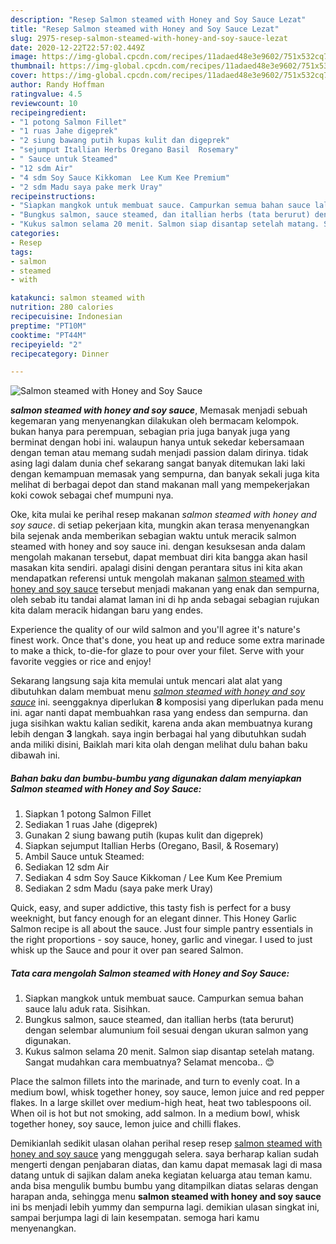 ```yaml
---
description: "Resep Salmon steamed with Honey and Soy Sauce Lezat"
title: "Resep Salmon steamed with Honey and Soy Sauce Lezat"
slug: 2975-resep-salmon-steamed-with-honey-and-soy-sauce-lezat
date: 2020-12-22T22:57:02.449Z
image: https://img-global.cpcdn.com/recipes/11adaed48e3e9602/751x532cq70/salmon-steamed-with-honey-and-soy-sauce-foto-resep-utama.jpg
thumbnail: https://img-global.cpcdn.com/recipes/11adaed48e3e9602/751x532cq70/salmon-steamed-with-honey-and-soy-sauce-foto-resep-utama.jpg
cover: https://img-global.cpcdn.com/recipes/11adaed48e3e9602/751x532cq70/salmon-steamed-with-honey-and-soy-sauce-foto-resep-utama.jpg
author: Randy Hoffman
ratingvalue: 4.5
reviewcount: 10
recipeingredient:
- "1 potong Salmon Fillet"
- "1 ruas Jahe digeprek"
- "2 siung bawang putih kupas kulit dan digeprek"
- "sejumput Itallian Herbs Oregano Basil  Rosemary"
- " Sauce untuk Steamed"
- "12 sdm Air"
- "4 sdm Soy Sauce Kikkoman  Lee Kum Kee Premium"
- "2 sdm Madu saya pake merk Uray"
recipeinstructions:
- "Siapkan mangkok untuk membuat sauce. Campurkan semua bahan sauce lalu aduk rata. Sisihkan."
- "Bungkus salmon, sauce steamed, dan itallian herbs (tata berurut) dengan selembar alumunium foil sesuai dengan ukuran salmon yang digunakan."
- "Kukus salmon selama 20 menit. Salmon siap disantap setelah matang. Sangat mudahkan cara membuatnya? Selamat mencoba.. 😊"
categories:
- Resep
tags:
- salmon
- steamed
- with

katakunci: salmon steamed with 
nutrition: 280 calories
recipecuisine: Indonesian
preptime: "PT10M"
cooktime: "PT44M"
recipeyield: "2"
recipecategory: Dinner

---
```



![Salmon steamed with Honey and Soy Sauce](https://img-global.cpcdn.com/recipes/11adaed48e3e9602/751x532cq70/salmon-steamed-with-honey-and-soy-sauce-foto-resep-utama.jpg)

<b><i>salmon steamed with honey and soy sauce</i></b>, Memasak menjadi sebuah kegemaran yang menyenangkan dilakukan oleh bermacam kelompok. bukan hanya para perempuan, sebagian pria juga banyak juga yang berminat dengan hobi ini. walaupun hanya untuk sekedar kebersamaan dengan teman atau memang sudah menjadi passion dalam dirinya. tidak asing lagi dalam dunia chef sekarang sangat banyak ditemukan laki laki dengan kemampuan memasak yang sempurna, dan banyak sekali juga kita melihat di berbagai depot dan stand makanan mall yang mempekerjakan koki cowok sebagai chef mumpuni nya.

Oke, kita mulai ke perihal resep makanan <i>salmon steamed with honey and soy sauce</i>. di setiap pekerjaan kita, mungkin akan terasa menyenangkan bila sejenak anda memberikan sebagian waktu untuk meracik salmon steamed with honey and soy sauce ini. dengan kesuksesan anda dalam mengolah makanan tersebut, dapat membuat diri kita bangga akan hasil masakan kita sendiri. apalagi disini dengan perantara situs ini kita akan mendapatkan referensi untuk mengolah makanan <u>salmon steamed with honey and soy sauce</u> tersebut menjadi makanan yang enak dan sempurna, oleh sebab itu tandai alamat laman ini di hp anda sebagai sebagian rujukan kita dalam meracik hidangan baru yang endes.

Experience the quality of our wild salmon and you&#39;ll agree it&#39;s nature&#39;s finest work. Once that&#39;s done, you heat up and reduce some extra marinade to make a thick, to-die-for glaze to pour over your filet. Serve with your favorite veggies or rice and enjoy!


Sekarang langsung saja kita memulai untuk mencari alat alat yang dibutuhkan dalam membuat menu <u><i>salmon steamed with honey and soy sauce</i></u> ini. seenggaknya diperlukan <b>8</b> komposisi yang diperlukan pada menu ini. agar nanti dapat membuahkan rasa yang endess dan sempurna. dan juga sisihkan waktu kalian sedikit, karena anda akan membuatnya kurang lebih dengan <b>3</b> langkah. saya ingin berbagai hal yang dibutuhkan sudah anda miliki disini, Baiklah mari kita olah dengan melihat dulu bahan baku dibawah ini.

<!--inarticleads1-->

##### Bahan baku dan bumbu-bumbu yang digunakan dalam menyiapkan Salmon steamed with Honey and Soy Sauce:

1. Siapkan 1 potong Salmon Fillet
1. Sediakan 1 ruas Jahe (digeprek)
1. Gunakan 2 siung bawang putih (kupas kulit dan digeprek)
1. Siapkan sejumput Itallian Herbs (Oregano, Basil, &amp; Rosemary)
1. Ambil  Sauce untuk Steamed:
1. Sediakan 12 sdm Air
1. Sediakan 4 sdm Soy Sauce Kikkoman / Lee Kum Kee Premium
1. Sediakan 2 sdm Madu (saya pake merk Uray)


Quick, easy, and super addictive, this tasty fish is perfect for a busy weeknight, but fancy enough for an elegant dinner. This Honey Garlic Salmon recipe is all about the sauce. Just four simple pantry essentials in the right proportions - soy sauce, honey, garlic and vinegar. I used to just whisk up the Sauce and pour it over pan seared Salmon. 

<!--inarticleads2-->

##### Tata cara mengolah Salmon steamed with Honey and Soy Sauce:

1. Siapkan mangkok untuk membuat sauce. Campurkan semua bahan sauce lalu aduk rata. Sisihkan.
1. Bungkus salmon, sauce steamed, dan itallian herbs (tata berurut) dengan selembar alumunium foil sesuai dengan ukuran salmon yang digunakan.
1. Kukus salmon selama 20 menit. Salmon siap disantap setelah matang. Sangat mudahkan cara membuatnya? Selamat mencoba.. 😊


Place the salmon fillets into the marinade, and turn to evenly coat. In a medium bowl, whisk together honey, soy sauce, lemon juice and red pepper flakes. In a large skillet over medium-high heat, heat two tablespoons oil. When oil is hot but not smoking, add salmon. In a medium bowl, whisk together honey, soy sauce, lemon juice and chilli flakes. 

Demikianlah sedikit ulasan olahan perihal resep resep <u>salmon steamed with honey and soy sauce</u> yang menggugah selera. saya berharap kalian sudah mengerti dengan penjabaran diatas, dan kamu dapat memasak lagi di masa datang untuk di sajikan dalam aneka kegiatan keluarga atau teman kamu. anda bisa mengulik bumbu bumbu yang ditampilkan diatas selaras dengan harapan anda, sehingga menu <b>salmon steamed with honey and soy sauce</b> ini bs menjadi lebih yummy dan sempurna lagi. demikian ulasan singkat ini, sampai berjumpa lagi di lain kesempatan. semoga hari kamu menyenangkan.
